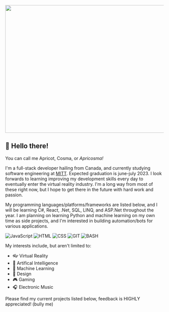 <p align="center">
  <img width="720" height="405" src="https://user-images.githubusercontent.com/113317992/199318660-d6ffefe4-f3e7-4280-8bf0-731ea14b79aa.jpg">
</p>

## 👋 Hello there!

You can call me Apricot, Cosma, or *Apricosma!* 

I'm a full-stack developer hailing from Canada, and currently studying software engineering at [MITT](https://mitt.ca/). Expected graduation
is june-july 2023. I look forwards to learning improving my development skills every day to eventually enter the virtual reality industry.
I'm a long way from most of these right now, but I hope to get there in the future with hard work and passion.

My programming languages/platforms/frameworks are listed below, and I will be learning C#, React, .Net, SQL, LINQ, and ASP.Net throughout the year. I am 
planning on learning Python and machine learning on my own time as side projects, and I'm interested in building automation/bots for various applications.

![JavaScript](https://img.shields.io/badge/JavaScript-F7DF1E?style=for-the-badge&logo=javascript&logoColor=black)
![HTML](https://img.shields.io/badge/HTML-239120?style=for-the-badge&logo=html5&logoColor=white)
![CSS](https://img.shields.io/badge/CSS-239120?&style=for-the-badge&logo=css3&logoColor=white)
![GIT](https://img.shields.io/badge/GIT-E44C30?style=for-the-badge&logo=git&logoColor=white)
![BASH](https://img.shields.io/badge/GNU%20Bash-4EAA25?style=for-the-badge&logo=GNU%20Bash&logoColor=white)

My interests include, but aren't limited to:
- 👓 Virtual Reality
- 🤖 Artifical Intelligence
- 🧠 Machine Learning
- 🎨 Design 
- 🎮 Gaming
- 🎧 Electronic Music 


Please find my current projects listed below, feedback is HIGHLY appreciated! (bully me)
<!---
Apricosma/Apricosma is a ✨ special ✨ repository because its `README.md` (this file) appears on your GitHub profile.
You can click the Preview link to take a look at your changes.
--->
